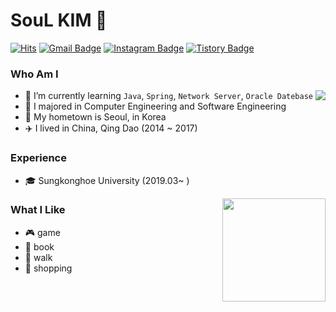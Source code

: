 # SouL KIM 🙂
[![Hits](https://hits.seeyoufarm.com/api/count/incr/badge.svg?url=https%3A%2F%2Fgithub.com%2FSOLokill&count_bg=%23EB8B10&title_bg=%23684327&icon=&icon_color=%23E7E7E7&title=VISIT&edge_flat=false)](https://github.com/SOLokill) 
[![Gmail Badge](https://img.shields.io/badge/Gmail-D14836?style=flat&logo=Gmail&logoColor=white)](mailto:shuai1593@gmail.com) 
[![Instagram Badge](https://img.shields.io/badge/Instagram-9c38d1?style=flat&logo=Instagram&logoColor=white)](https://www.instagram.com/rooroo0080) 
[![Tistory Badge](https://img.shields.io/badge/Tech%20Blog-555263?style=flat&logoColor=white)](https://shuai1593.tistory.com/)

  
### Who Am I
<img align='right' src="http://mazassumnida.wtf/api/v2/generate_badge?boj=shuai1593">

- 🌱 I’m currently learning `Java`, `Spring`, `Network Server`, `Oracle Datebase`
- 🥇 I majored in Computer Engineering and Software Engineering
- 🚅 My hometown is Seoul, in Korea
- :airplane: I lived in China, Qing Dao (2014 ~ 2017)

### Experience

- 🎓 Sungkonghoe University (2019.03~ )

<img align='right' src="https://github-readme-stats.vercel.app/api?username=SOLokill" height="165">

### What I Like

- :video_game: game
- :book: book
- :walking: walk
- :gift: shopping
